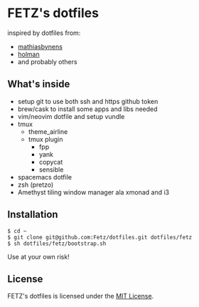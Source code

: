 # FETZ's dotfiles

inspired by dotfiles from:
- [mathiasbynens](https://github.com/mathiasbynens/dotfiles)
- [holman](https://github.com/holman/dotfiles)
- and probably others

## What's inside
- setup git to use both ssh and https github token
- brew/cask to install some apps and libs needed
- vim/neovim dotfile and setup vundle
- tmux
  - theme_airline
  - tmux plugin
    - fpp
    - yank
    - copycat
    - sensible
- spacemacs dotfile
- zsh (pretzo)
- Amethyst tiling window manager ala xmonad and i3

## Installation

```shell
$ cd ~
$ git clone git@github.com:Fetz/dotfiles.git dotfiles/fetz
$ sh dotfiles/fetz/bootstrap.sh
```

Use at your own risk!

## License

FETZ's dotfiles is licensed under the [MIT License](LICENSE).
